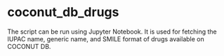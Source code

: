 # coconut_db_drugs
The script can be run using Jupyter Notebook. It is used for fetching the IUPAC name, generic name, and SMILE format of drugs available on COCONUT DB.

